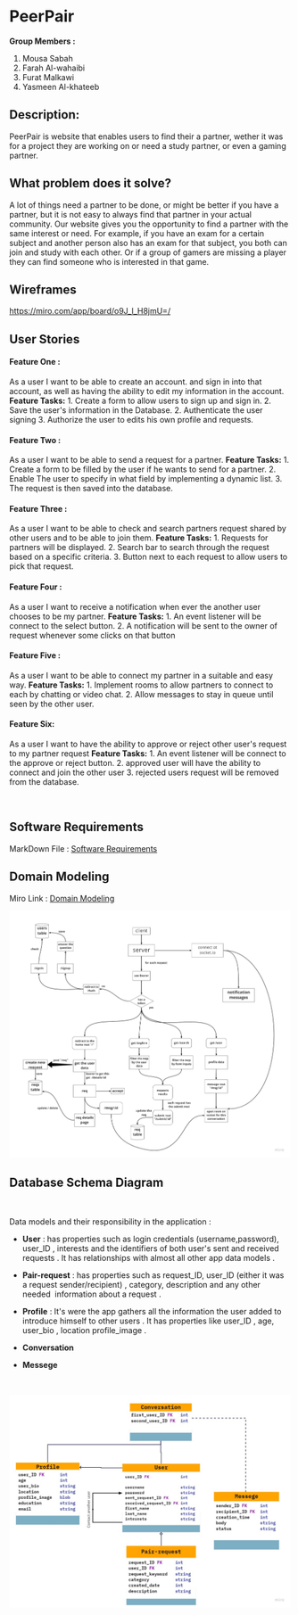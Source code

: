 # PeerPair

**Group Members :**

1. Mousa Sabah
2. Farah Al-wahaibi
3. Furat Malkawi
4. Yasmeen Al-khateeb

## Description: 
PeerPair is website that enables users to find their a partner, wether it was for a project they are working on or need a study partner, or even a gaming partner.

## What problem does it solve?
A lot of things need a partner to be done, or might be better if you have a partner, but it is not easy to always find that partner in your actual community. Our website gives you the opportunity to find a partner with the same interest or need. For example, if you have an exam for a certain subject and another person also has an exam for that subject, you both can join and study with each other. Or if a group of gamers are missing a player they can find someone who is interested in that game.  

## Wireframes

https://miro.com/app/board/o9J_l_H8jmU=/

## User Stories
#### **Feature One** : 
As a user I want to be able to create an account. and sign in into that account, as well as having the ability to edit my information in the account. 
    **Feature Tasks:** 
        1. Create a form to allow users to sign up and sign in. 
        2. Save the user's information in the Database.
        2. Authenticate the user signing
        3. Authorize the user to edits his own profile and requests.
#### **Feature Two** : 
As a user I want to be able to send a request for a partner. 
    **Feature Tasks:** 
        1. Create a form to be filled by the user if he wants to send for a partner.
        2. Enable The user to specify in what field by implementing a dynamic list.
        3. The request is then saved into the database.
#### **Feature Three** : 
As a user I want to be able to check and search partners request shared by other users and to be able to join them.
    **Feature Tasks:** 
        1. Requests for partners will be displayed.
        2. Search bar to search through the request based on a specific criteria. 
        3. Button next to each request to allow users to pick that request.
#### **Feature Four** : 
As a user I want to receive a notification when ever the another user chooses to be my partner.
    **Feature Tasks:** 
        1. An event listener will be connect to the select button.
        2. A notification will be sent to the owner of request whenever some clicks on that button
#### **Feature Five** : 
As a user I want to be able to connect my partner in a suitable and easy way.
    **Feature Tasks:** 
        1. Implement rooms to allow partners to connect to each by chatting or video chat.
        2. Allow messages to stay in queue until seen by the other user. 
#### **Feature Six**:
As a user I want to have the ability to approve or reject other user's request to my partner request
    **Feature Tasks:** 
        1. An event listener will be connect to the approve or reject button.
        2. approved user will have the ability to connect and join the other user
        3. rejected users request will be removed from the database.



<br>

## Software Requirements

MarkDown File : [Software Requirements](markdown/requirements.md)

## Domain Modeling
Miro Link : [Domain Modeling](https://miro.com/app/board/o9J_l_m0Owo=/)

![db-schema](assets/images/PeerPair.jpg)









## Database Schema Diagram 

<br>

 Data models and their responsibility in the application :

 * **User** : has properties such as login credentials (username,password), user_ID , interests and the identifiers of both user's sent and received requests . It has relationships with almost all other app data models . 

* **Pair-request** : has properties such as request_ID, user_ID (either it was a request sender/recipient) , category, description and any other needed  information about a request .

* **Profile** : It's were the app gathers all the information the user added to introduce himself to other users . It has properties like user_ID , age, user_bio , location
profile_image .

* **Conversation** 

* **Messege** 


<br>



![db-schema](assets/images/schema.jpg)


